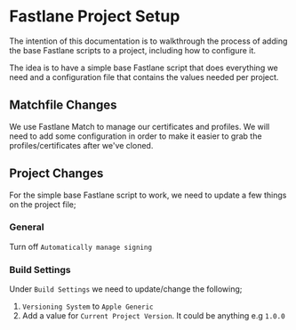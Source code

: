 # Fastlane Project Setup

The intention of this documentation is to walkthrough the process of adding the base Fastlane scripts to a project, including how to configure it.

The idea is to have a simple base Fastlane script that does everything we need and a configuration file that contains the values needed per project.

## Matchfile Changes
We use Fastlane Match to manage our certificates and profiles. We will need to add some configuration in order to make it easier to grab the profiles/certificates after we've cloned.



## Project Changes
For the simple base Fastlane script to work, we need to update a few things on the project file;

### General
Turn off `Automatically manage signing`

### Build Settings
Under `Build Settings` we need to update/change the following;

1. `Versioning System` to `Apple Generic`
2. Add a value for `Current Project Version`. It could be anything e.g `1.0.0`